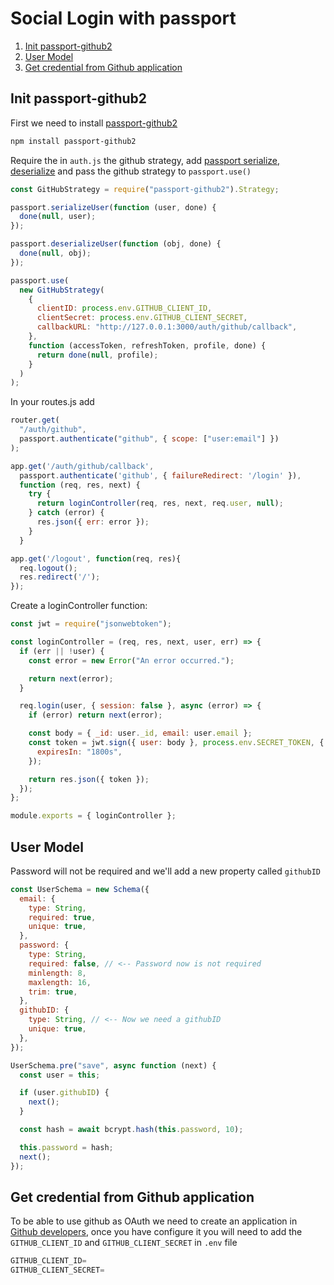 # Social Login with passport

1. [ Init passport-github2 ](#install-github-strategy)
1. [ User Model ](#user-model)
1. [ Get credential from Github application ](#github-application)

<a name="init-github-strategy"></a>

## Init passport-github2

First we need to install [passport-github2](http://www.passportjs.org/packages/passport-github2/)

```sh
npm install passport-github2
```

Require the in `auth.js` the github strategy, add [passport serialize, deserialize](https://stackoverflow.com/a/27637668/9095807) and pass the github strategy to `passport.use()`

```js
const GitHubStrategy = require("passport-github2").Strategy;

passport.serializeUser(function (user, done) {
  done(null, user);
});

passport.deserializeUser(function (obj, done) {
  done(null, obj);
});

passport.use(
  new GitHubStrategy(
    {
      clientID: process.env.GITHUB_CLIENT_ID,
      clientSecret: process.env.GITHUB_CLIENT_SECRET,
      callbackURL: "http://127.0.0.1:3000/auth/github/callback",
    },
    function (accessToken, refreshToken, profile, done) {
      return done(null, profile);
    }
  )
);
```

In your routes.js add

```js
router.get(
  "/auth/github",
  passport.authenticate("github", { scope: ["user:email"] })
);

app.get('/auth/github/callback',
  passport.authenticate('github', { failureRedirect: '/login' }),
  function (req, res, next) {
    try {
      return loginController(req, res, next, req.user, null);
    } catch (error) {
      res.json({ err: error });
    }
  }

app.get('/logout', function(req, res){
  req.logout();
  res.redirect('/');
});
```

Create a loginController function:

```js
const jwt = require("jsonwebtoken");

const loginController = (req, res, next, user, err) => {
  if (err || !user) {
    const error = new Error("An error occurred.");

    return next(error);
  }

  req.login(user, { session: false }, async (error) => {
    if (error) return next(error);

    const body = { _id: user._id, email: user.email };
    const token = jwt.sign({ user: body }, process.env.SECRET_TOKEN, {
      expiresIn: "1800s",
    });

    return res.json({ token });
  });
};

module.exports = { loginController };
```

<a name="user-model"></a>

## User Model

Password will not be required and we'll add a new property called `githubID`

```js
const UserSchema = new Schema({
  email: {
    type: String,
    required: true,
    unique: true,
  },
  password: {
    type: String,
    required: false, // <-- Password now is not required
    minlength: 8,
    maxlength: 16,
    trim: true,
  },
  githubID: {
    type: String, // <-- Now we need a githubID
    unique: true,
  },
});

UserSchema.pre("save", async function (next) {
  const user = this;

  if (user.githubID) {
    next();
  }

  const hash = await bcrypt.hash(this.password, 10);

  this.password = hash;
  next();
});
```

<a name="github-application"></a>

## Get credential from Github application

To be able to use github as OAuth we need to create an application in [Github developers](https://github.com/settings/developers), once you have configure it you will need to add the `GITHUB_CLIENT_ID` and `GITHUB_CLIENT_SECRET` in `.env` file

```js
GITHUB_CLIENT_ID=
GITHUB_CLIENT_SECRET=
```
